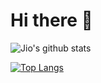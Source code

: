 # Hi there 👋

![Jio's github stats](https://github-readme-stats.vercel.app/api?username=lockjio&count_private=true&hide=stars,issues)

[![Top Langs](https://github-readme-stats.vercel.app/api/top-langs/?username=lockjio&hide=matlab)](https://github.com/lockjio/github-readme-stats)

<!--
**lockjio/lockjio** is a ✨ _special_ ✨ repository because its `README.md` (this file) appears on your GitHub profile.

Here are some ideas to get you started:

- 🔭 I’m currently working on ...
- 🌱 I’m currently learning ...
- 👯 I’m looking to collaborate on ...
- 🤔 I’m looking for help with ...
- 💬 Ask me about ...
- 📫 How to reach me: ...
- 😄 Pronouns: ...
- ⚡ Fun fact: ...
-->
